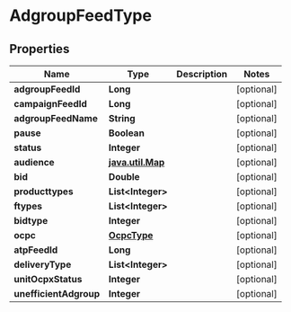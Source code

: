 

# AdgroupFeedType


## Properties

Name | Type | Description | Notes
------------ | ------------- | ------------- | -------------
**adgroupFeedId** | **Long** |  |  [optional]
**campaignFeedId** | **Long** |  |  [optional]
**adgroupFeedName** | **String** |  |  [optional]
**pause** | **Boolean** |  |  [optional]
**status** | **Integer** |  |  [optional]
**audience** | [**java.util.Map**](java.util.Map.md) |  |  [optional]
**bid** | **Double** |  |  [optional]
**producttypes** | **List&lt;Integer&gt;** |  |  [optional]
**ftypes** | **List&lt;Integer&gt;** |  |  [optional]
**bidtype** | **Integer** |  |  [optional]
**ocpc** | [**OcpcType**](OcpcType.md) |  |  [optional]
**atpFeedId** | **Long** |  |  [optional]
**deliveryType** | **List&lt;Integer&gt;** |  |  [optional]
**unitOcpxStatus** | **Integer** |  |  [optional]
**unefficientAdgroup** | **Integer** |  |  [optional]




